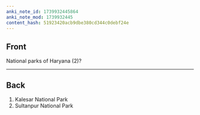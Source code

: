 ```yaml
---
anki_note_id: 1739932445864
anki_note_mod: 1739932445
content_hash: 51923420acb9dbe380cd344c0debf24e
---
```


## Front

National parks of Haryana (2)?

<hr/>

## Back

1. Kalesar National Park  
2. Sultanpur National Park